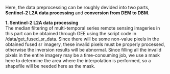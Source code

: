 Here, the data preprocessing can be roughly devided into two parts, **Sentinel-2 L2A data processing** and **conversion from DEM to DBM**.

**1. Sentinel-2 L2A data processing** <br>
The median filtering of multi-temporal series remote sensing imageries in this part can be obtained through GEE using the script code in /data/get_fused_sr_data. Since there will be some non-value pixels ​​in the obtained fused sr imagery, these invalid pixels ​​must be properly processed, otherwise the inversion results will be abnormal. Since filling all the invalid pixels in the entire imagery may be a time-consuming job, we use a mask here to determine the area where the interpolation is performed, so a shapefile will be needed here as the mask.
